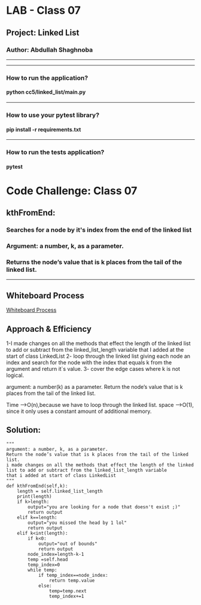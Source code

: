 # LAB - Class 07

## Project: Linked List

### Author: Abdullah Shaghnoba
---
---
### How to run the application?
#### python  cc5/linked_list/main.py
---
### How to use your pytest library?
#### pip install -r requirements.txt
---
### How to run the tests application? 
####  **pytest**


# Code Challenge: Class 07
## kthFromEnd: 
### Searches  for a node by it's index from the end of the linked list
### Argument: a number, k, as a parameter.
### Returns the node’s value that is k places from the tail of the linked list.
    
---
## Whiteboard Process
[Whiteboard Process](./pics/code%20challenge%2007.jpg)

## Approach & Efficiency
1-I made changes on all the methods that effect the length of the linked list to add or subtract from the linked_list_length variable that I added at the start of class LinkedList
2- loop through the linked list giving each node an index and search for the node with the index that equals k from the argument and return it`s value.
3- cover the edge cases where k is not logical.

argument: a number(k) as a parameter.
Return the node’s value that is k places from the tail of the linked list.

Time -->O(n),because we have to loop through the linked list.
space -->O(1), since it only uses a constant amount of additional memory.  

## Solution:
    """
    argument: a number, k, as a parameter.
    Return the node’s value that is k places from the tail of the linked list.
    i made changes on all the methods that effect the length of the linked list to add or subtract from the linked_list_length variable
    that i added at start of class LinkedList 
    """        
    def kthFromEnd(self,k):
        length = self.linked_list_length
        print(length)
        if k>length:
            output="you are looking for a node that doesn't exist ;)" 
            return output
        elif k==length:
            output="you missed the head by 1 lol"
            return output
        elif k<int(length):
            if k<0:
                output="out of bounds"
                return output  
            node_index=length-k-1
            temp =self.head
            temp_index=0
            while temp:
                if temp_index==node_index:
                    return temp.value
                else:
                    temp=temp.next
                    temp_index+=1